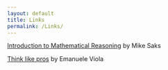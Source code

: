 ```yaml
---
layout: default
title: Links
permalink: /Links/
---
```


[Introduction to Mathematical Reasoning](http://sites.math.rutgers.edu/~saks/300S/) by Mike Saks

[Think like pros](http://www.ccs.neu.edu/home/viola/papers/pros.pdf) by Emanuele Viola